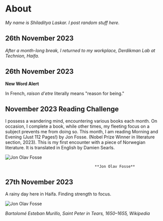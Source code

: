 # About 
*My name is Shiladitya Laskar. I post random stuff here.*

## 26th November 2023
*After a month-long break, I returned to my workplace, Derdikman Lab at Technion, Haifa.*

## 26th November 2023

**New Word Alert**

In French, *raison d'etre* literally means "reason for being."

## November 2023 Reading Challenge


I possess a wandering mind, encountering various books each month. On occasion, I complete a book, while other times, my fleeting focus on a subject prevents me from doing so.
This month, I am reading Morning and Evening (Just 112 Pages!) by Jon Fosse. (Nobel Prize Winner in literature section, 2023). This is my first encounter with a piece of Norwegian literature. It is translated in English by Damien Searls.

![Jon Olav Fosse](https://upload.wikimedia.org/wikipedia/commons/3/31/Writer_Jon_Fosse_%28cropped%29.jpg)

                                            **Jon Olav Fosse**

## 27th November 2023
A rainy day here in Haifa. Finding strength to focus.

![Jon Olav Fosse](https://photos.app.goo.gl/1sgZFpPVM9uamMo16)


*Bartolomé Esteban Murillo, Saint Peter in Tears, 1650–1655, Wikipedia*
